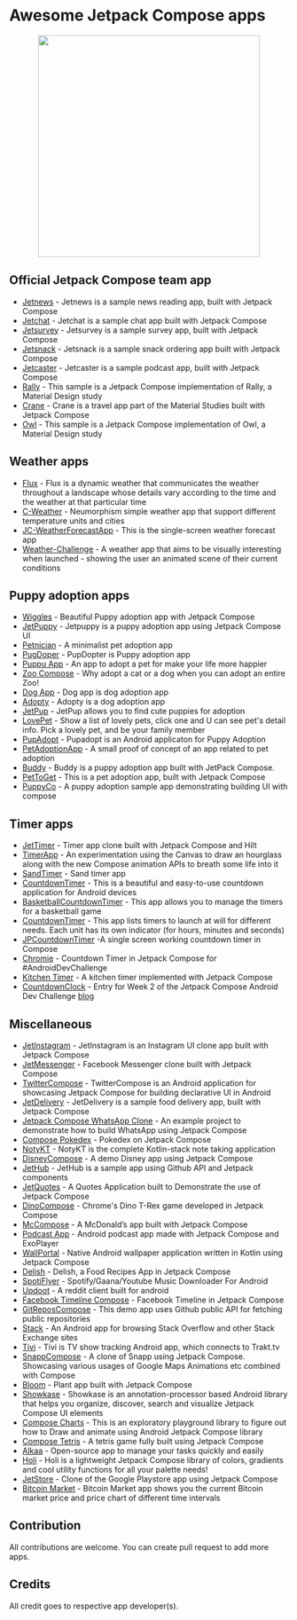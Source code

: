 # Awesome Jetpack Compose apps
<p align="center">
  <img src="https://github.com/hadiyarajesh/awesome-compose/blob/main/assets/jetpack_compose_logo.png" width="400">
</p>

## Official Jetpack Compose team app
- [Jetnews](https://github.com/android/compose-samples/tree/master/JetNews) - Jetnews is a sample news reading app, built with Jetpack Compose
- [Jetchat](https://github.com/android/compose-samples/tree/master/Jetchat) - Jetchat is a sample chat app built with Jetpack Compose
- [Jetsurvey](https://github.com/android/compose-samples/tree/master/Jetsurvey) - Jetsurvey is a sample survey app, built with Jetpack Compose
- [Jetsnack](https://github.com/android/compose-samples/tree/master/Jetsnack) - Jetsnack is a sample snack ordering app built with Jetpack Compose
- [Jetcaster](https://github.com/android/compose-samples/tree/master/Jetcaster) - Jetcaster is a sample podcast app, built with Jetpack Compose
- [Rally](https://github.com/android/compose-samples/tree/master/Rally) - This sample is a Jetpack Compose implementation of Rally, a Material Design study
- [Crane](https://github.com/android/compose-samples/tree/master/Crane) - Crane is a travel app part of the Material Studies built with Jetpack Compose
- [Owl](https://github.com/android/compose-samples/tree/master/Owl) - This sample is a Jetpack Compose implementation of Owl, a Material Design study


## Weather apps
- [Flux](https://github.com/fidloo/flux) - Flux is a dynamic weather that communicates the weather throughout a landscape whose details vary according to the time and the weather at that particular time
- [C-Weather](https://github.com/Mercandj/android-dev-challenge-compose-4) - Neumorphism simple weather app that support different temperature units and cities
- [JC-WeatherForecastApp](https://github.com/wiyonoaten/ADC-JC-Wk4WeatherForecastApp) - This is the single-screen weather forecast app
- [Weather-Challenge](https://github.com/chris-horner/weather-challenge) - A weather app that aims to be visually interesting when launched - showing the user an animated scene of their current conditions


## Puppy adoption apps
- [Wiggles](https://github.com/Spikeysanju/Wiggles) - Beautiful Puppy adoption app with Jetpack Compose
- [JetPuppy](https://github.com/ericktijerou/jetpuppy) - Jetpuppy is a puppy adoption app using Jetpack Compose UI
- [Petnician](https://github.com/wajahatkarim3/Petnician) - A minimalist pet adoption app
- [PugDoper](https://github.com/ch8n/PugDoper-Compose-ADC-1) - PupDopter is Puppy adoption app
- [Puppu App](https://github.com/AbelTarazona/compose-challenge1) - An app to adopt a pet for make your life more happier
- [Zoo Compose](https://github.com/GuilhE/Zoo-Compose) - Why adopt a cat or a dog when you can adopt an entire Zoo!
- [Dog App](https://github.com/mohamedtamer0/AndroidDevChallengeComposeWeek1) - Dog app is dog adoption app
- [Adopty](https://github.com/2307vivek/Adopty) - Adopty is a dog adoption app
- [JetPup](https://github.com/V9vek/JetPup) - JetPup allows you to find cute puppies for adoption
- [LovePet](https://github.com/ellisonchan/LovePet) - Show a list of lovely pets, click one and U can see pet's detail info. Pick a lovely pet, and be your family member
- [PupAdopt](https://github.com/mjmanaog/adopt-a-pup) - Pupadopt is an Android applicaton for Puppy Adoption
- [PetAdoptionApp](https://github.com/emedinaa/compose-challenge-week1) - A small proof of concept of an app related to pet adoption
- [Buddy](https://github.com/KwabenBerko/Buddy) - Buddy is a puppy adoption app built with JetPack Compose.
- [PetToGet](https://github.com/OHoussein/PetToGet) - This is a pet adoption app, built with Jetpack Compose
- [PuppyCo](https://github.com/vipulasri/PuppyCo) - A puppy adoption sample app demonstrating building UI with compose


## Timer apps
- [JetTimer](https://github.com/ericktijerou/jettimer) - Timer app clone built with Jetpack Compose and Hilt
- [TimerApp](https://github.com/cmargonis/compose-countdown-challenge) - An experimentation using the Canvas to draw an hourglass along with the new Compose animation APIs to breath some life into it
- [SandTimer](https://github.com/mantas84/Sand-timer) - Sand timer app
- [CountdownTimer](https://github.com/PBK-B/Countdown-timer) - This is a beautiful and easy-to-use countdown application for Android devices
- [BasketballCountdownTimer](https://github.com/Bruno125/compose-challenge-week-2) - This app allows you to manage the timers for a basketball game
- [CountdownTimer](https://github.com/opatry/android-dev-challenge-compose-week2) - This app lists timers to launch at will for different needs. Each unit has its own indicator (for hours, minutes and seconds)
- [JPCountdownTimer](https://github.com/moriswala/jp-countdown-timer) -A single screen working countdown timer in Compose
- [Chromie](https://github.com/nezih94/chromie) - Countdown Timer in Jetpack Compose for #AndroidDevChallenge
- [Kitchen Timer](https://github.com/GuilhE/KitchenTimer) - A kitchen timer implemented with Jetpack Compose
- [CountdownClock](https://github.com/zsmb13/CountdownClock) - Entry for Week 2 of the Jetpack Compose Android Dev Challenge [blog](https://zsmb.co/compose-o-clock/)


## Miscellaneous
- [JetInstagram](https://github.com/vipulasri/JetInstagram) - JetInstagram is an Instagram UI clone app built with Jetpack Compose
- [JetMessenger](https://github.com/ashar-7/JetMessenger) - Facebook Messenger clone built with Jetpack Compose
- [TwitterCompose](https://github.com/iambaljeet/TwitterCompose) - TwitterCompose is an Android application for showcasing Jetpack Compose for building declarative UI in Android
- [JetDelivery](https://github.com/vipulasri/JetDelivery) - JetDelivery is a sample food delivery app, built with Jetpack Compose
- [Jetpack Compose WhatsApp Clone](https://github.com/MindorksOpenSource/Jetpack-Compose-WhatsApp-Clone) - An example project to demonstrate how to build WhatsApp using Jetpack Compose
- [Compose Pokedex](https://github.com/zsoltk/compose-pokedex) - Pokedex on Jetpack Compose
- [NotyKT](https://github.com/PatilShreyas/NotyKT) - NotyKT is the complete Kotlin-stack note taking application
- [DisneyCompose](https://github.com/skydoves/DisneyCompose) - A demo Disney app using Jetpack Compose
- [JetHub](https://github.com/TakuSemba/JetHub) - JetHub is a sample app using Github API and Jetpack components
- [JetQuotes](https://github.com/Spikeysanju/JetQuotes) - A Quotes Application built to Demonstrate the use of Jetpack Compose
- [DinoCompose](https://github.com/wajahatkarim3/DinoCompose) - Chrome's Dino T-Rex game developed in Jetpack Compose
- [McCompose](https://github.com/hitanshu-dhawan/McCompose) - A McDonald’s app built with Jetpack Compose
- [Podcast App](https://github.com/fabirt/podcast-app) - Android podcast app made with Jetpack Compose and ExoPlayer
- [WallPortal](https://github.com/zedlabs/WallPortal) - Native Android wallpaper application written in Kotlin using Jetpack Compose
- [Delish](https://github.com/Elbehiry/Delish) - Delish, a Food Recipes App in Jetpack Compose
- [SpotiFlyer](https://github.com/Shabinder/SpotiFlyer) - Spotify/Gaana/Youtube Music Downloader For Android
- [Updoot](https://github.com/adityam49/Updoot) - A reddit client built for android
- [Facebook Timeline Compose](https://github.com/ahmed7official/Facebook-Timeline-Compose-Android) - Facebook Timeline in Jetpack Compose
- [GitReposCompose](https://github.com/iambaljeet/GitReposCompose) - This demo app uses Github public API for fetching public repositories
- [Stack](https://github.com/tylerbwong/stack) - An Android app for browsing Stack Overflow and other Stack Exchange sites
- [Tivi](https://github.com/chrisbanes/tivi/) - Tivi is TV show tracking Android app, which connects to Trakt.tv
- [SnappCompose](https://github.com/Hessam-Emami/SnappCompose) - A clone of Snapp using Jetpack Compose. Showcasing various usages of Google Maps Animations etc combined with Compose
- [Bloom](https://github.com/AJIEKCX/ComposeChallenge) - Plant app built with Jetpack Compose
- [Showkase](https://github.com/airbnb/Showkase) - Showkase is an annotation-processor based Android library that helps you organize, discover, search and visualize Jetpack Compose UI elements
- [Compose Charts](https://github.com/tehras/charts) - This is an exploratory playground library to figure out how to Draw and animate using Android Jetpack Compose library
- [Compose Tetris](https://github.com/vitaviva/compose-tetris) - A tetris game fully built using Jetpack Compose
- [Alkaa](https://github.com/igorescodro/alkaa) - Open-source app to manage your tasks quickly and easily
- [Holi](https://github.com/PatilSiddhesh/Holi) - Holi is a lightweight Jetpack Compose library of colors, gradients and cool utility functions for all your palette needs!
- [JetStore](https://github.com/pushpalroy/jetstore) - Clone of the Google Playstore app using Jetpack Compose
- [Bitcoin Market](https://github.com/mertceyhan/bitcoin-market-android) - Bitcoin Market app shows you the current Bitcoin market price and price chart of different time intervals




## Contribution
All contributions are welcome. You can create pull request to add more apps.

## Credits
All credit goes to respective app developer(s).
